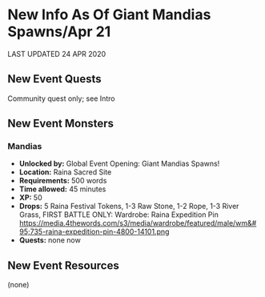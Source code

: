 # New Info As Of Giant Mandias Spawns/Apr 21

LAST UPDATED 24 APR 2020

## New Event Quests

Community quest only; see Intro

## New Event Monsters

### Mandias

- **Unlocked by:** Global Event Opening: Giant Mandias Spawns!
- **Location:** Raina Sacred Site
- **Requirements:** 500 words
- **Time allowed:** 45 minutes
- **XP:** 50
- **Drops:** 5 Raina Festival Tokens, 1-3 Raw Stone, 1-2 Rope, 1-3 River Grass, FIRST BATTLE ONLY: Wardrobe: Raina Expedition Pin https://media.4thewords.com/s3/media/wardrobe/featured/male/wm&#95;735-raina-expedition-pin-4800-14101.png
- **Quests:** none now

## New Event Resources

(none)